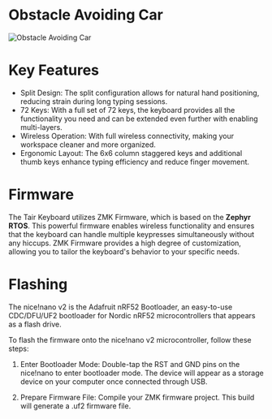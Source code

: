 # Obstacle Avoiding Car
![Obstacle Avoiding Car](https://github.com/yazansrayyes/ObastacleAvoidingCar/blob/main/assets/exhibit.jpg)


# Key Features
* Split Design: The split configuration allows for natural hand positioning, reducing strain during long typing sessions.
* 72 Keys: With a full set of 72 keys, the keyboard provides all the functionality you need and can be extended even further with enabling multi-layers.
* Wireless Operation: With full wireless connectivity, making your workspace cleaner and more organized.
* Ergonomic Layout: The 6x6 column staggered keys and additional thumb keys enhance typing efficiency and reduce finger movement.

# Firmware
The Tair Keyboard utilizes ZMK Firmware, which is based on the **Zephyr RTOS**. This powerful firmware enables wireless functionality and ensures that the keyboard can handle multiple keypresses simultaneously without any hiccups. ZMK Firmware provides a high degree of customization, allowing you to tailor the keyboard's behavior to your specific needs.

# Flashing
The nice!nano v2 is the Adafruit nRF52 Bootloader, an easy-to-use CDC/DFU/UF2 bootloader for Nordic nRF52 microcontrollers that appears as a flash drive. 

To flash the firmware onto the nice!nano v2 microcontroller, follow these steps:

1. Enter Bootloader Mode:
Double-tap the RST and GND pins on the nice!nano to enter bootloader mode. The device will appear as a storage device on your computer once connected through USB.

2. Prepare Firmware File:
Compile your ZMK firmware project. This build will generate a .uf2 firmware file.